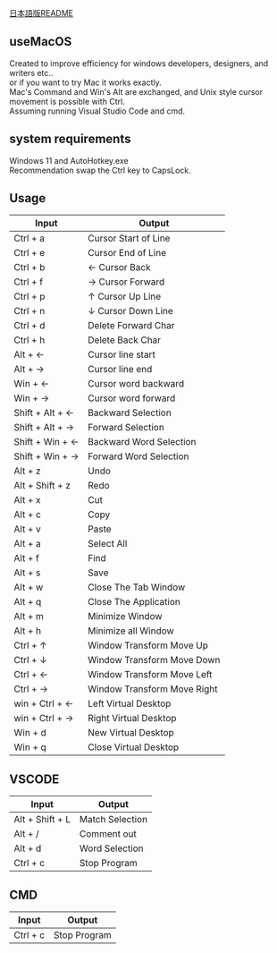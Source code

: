[日本語版README](https://github.com/su-pull/Use-Macintosh-edit-on-Windows/blob/main/README-ja.md)

## useMacOS
Created to improve efficiency for windows developers, designers, and writers etc..  
or if you want to try Mac it works exactly.  
Mac's Command and Win's Alt are exchanged, and Unix style cursor movement is possible with Ctrl.  
Assuming running Visual Studio Code and cmd.

## system requirements
Windows 11 and AutoHotkey.exe  
Recommendation swap the Ctrl key to CapsLock.

## Usage
| Input  | Output |
| ------------- | ------------- |
| Ctrl + a  | Cursor Start of Line |
| Ctrl + e  | Cursor End of Line |
| Ctrl + b  | ← Cursor Back |
| Ctrl + f  | → Cursor Forward|
| Ctrl + p  | ↑ Cursor Up Line |
| Ctrl + n  | ↓ Cursor Down Line |
| Ctrl + d  | Delete Forward  Char |
| Ctrl + h  | Delete Back Char |
| Alt + ←  | Cursor line start |
| Alt + →  | Cursor line end |
| Win + ←  | Cursor word backward |
| Win + →  | Cursor word forward |
| Shift + Alt + ←  | Backward Selection |
| Shift + Alt + → | Forward Selection |
| Shift + Win + ←  | Backward Word Selection |
| Shift + Win + → | Forward Word Selection |
| Alt + z | Undo |
| Alt + Shift + z | Redo |
| Alt + x | Cut |
| Alt + c | Copy |
| Alt + v | Paste |
| Alt + a | Select All  |
| Alt + f | Find |
| Alt + s | Save |
| Alt + w | Close The Tab Window |
| Alt + q | Close The Application |
| Alt + m | Minimize Window |
| Alt + h | Minimize all Window |
| Ctrl + ↑ | Window Transform Move Up |
| Ctrl + ↓ | Window Transform Move Down |
| Ctrl + ← | Window Transform Move Left |
| Ctrl + → | Window Transform Move Right |
| win + Ctrl + ← | Left Virtual Desktop |
| win + Ctrl + → | Right Virtual Desktop |
| Win + d | New Virtual Desktop |
| Win + q | Close Virtual Desktop |


## VSCODE
| Input  | Output |
| ------------- | ------------- |
| Alt + Shift + L | Match Selection |
| Alt + / |  Comment out |
| Alt + d |  Word Selection |
| Ctrl + c |  Stop Program |

## CMD
| Input  | Output |
| ------------- | ------------- |
| Ctrl + c |  Stop Program |
